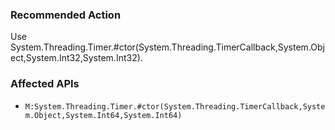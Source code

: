 ### Recommended Action
Use System.Threading.Timer.#ctor(System.Threading.TimerCallback,System.Object,System.Int32,System.Int32).

### Affected APIs
* `M:System.Threading.Timer.#ctor(System.Threading.TimerCallback,System.Object,System.Int64,System.Int64)`
